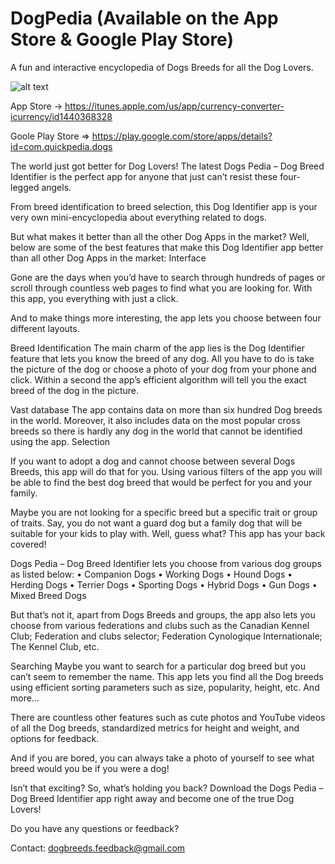 # DogPedia (Available on the App Store & Google Play Store)
A fun and interactive encyclopedia of Dogs Breeds for all the Dog Lovers.

![alt text](https://scontent.fmnl9-1.fna.fbcdn.net/v/t1.0-9/86287822_100982118160320_1640396062160060416_n.png?_nc_cat=101&_nc_ohc=DcKNJPwyeZIAX9tIG4-&_nc_ht=scontent.fmnl9-1.fna&oh=41309f3848bfce0c7b2f5009deb68cf3&oe=5F02A601)

App Store -> https://itunes.apple.com/us/app/currency-converter-icurrency/id1440368328

Goole Play Store => https://play.google.com/store/apps/details?id=com.quickpedia.dogs

The world just got better for Dog Lovers!
The latest Dogs Pedia – Dog Breed Identifier is the perfect app for anyone that just can’t resist these four-legged angels.

From breed identification to breed selection, this Dog Identifier app is your very own mini-encyclopedia about everything related to dogs.

But what makes it better than all the other Dog Apps in the market?
Well, below are some of the best features that make this Dog Identifier app better than all other Dog Apps in the market:
Interface

Gone are the days when you’d have to search through hundreds of pages or scroll through countless web pages to find what you are looking for. With this app, you everything with just a click.

And to make things more interesting, the app lets you choose between four different layouts.

Breed Identification
The main charm of the app lies is the Dog Identifier feature that lets you know the breed of any dog. All you have to do is take the picture of the dog or choose a photo of your dog from your phone and click. Within a second the app’s efficient algorithm will tell you the exact breed of the dog in the picture.

Vast database
The app contains data on more than six hundred Dog breeds in the world. Moreover, it also includes data on the most popular cross breeds so there is hardly any dog in the world that cannot be identified using the app.
Selection

If you want to adopt a dog and cannot choose between several Dogs Breeds, this app will do that for you. Using various filters of the app you will be able to find the best dog breed that would be perfect for you and your family.

Maybe you are not looking for a specific breed but a specific trait or group of traits. Say, you do not want a guard dog but a family dog that will be suitable for your kids to play with. Well, guess what? This app has your back covered!

Dogs Pedia – Dog Breed Identifier lets you choose from various dog groups as listed below:
•	Companion Dogs
•	Working Dogs
•	Hound Dogs
•	Herding Dogs
•	Terrier Dogs
•	Sporting Dogs
•	Hybrid Dogs
•	Gun Dogs
•	Mixed Breed Dogs

But that’s not it, apart from Dogs Breeds and groups, the app also lets you choose from various federations and clubs such as the Canadian Kennel Club; Federation and clubs selector; Federation Cynologique Internationale; The Kennel Club, etc.

Searching
Maybe you want to search for a particular dog breed but you can’t seem to remember the name. This app lets you find all the Dog breeds using efficient sorting parameters such as size, popularity, height, etc.
And more…

There are countless other features such as cute photos and YouTube videos of all the Dog breeds, standardized metrics for height and weight, and options for feedback.

And if you are bored, you can always take a photo of yourself to see what breed would you be if you were a dog!

Isn’t that exciting? So, what’s holding you back? Download the Dogs Pedia – Dog Breed Identifier app right away and become one of the true Dog Lovers!


Do you have any questions or feedback?

Contact: dogbreeds.feedback@gmail.com
